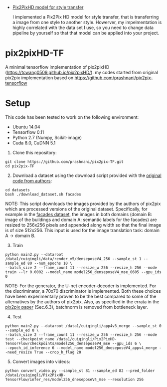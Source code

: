 * [Pix2PixHD model for style transfer](https://github.com/tiandiao123/Pix2PixHD-TensorFlow)

  I implemented a Pix2Pix HD model for style transfer, that is transferring a image from one style to another style. Howerver, my impelmentation is highly correlated with the data set I use, so you need to change data pipeline by yourself so that that model can be applied into your project. 
  
# pix2pixHD-TF
A minimal tensorflow implementation of pix2pixHD (https://tcwang0509.github.io/pix2pixHD/).
my codes started from original pix2pix implementation based on https://github.com/prashnani/pix2pix-tensorflow


# Setup

This code has been tested to work on the following environment:
- Ubuntu 14.04
- Tensorflow 0.11
- Python 2.7 (Numpy, Scikit-image)
- Cuda 8.0, CuDNN 5.1

1. Clone this repository:
```
git clone https://github.com/prashnani/pix2pix-TF.git
cd pix2pix-TF
```
2. Download a dataset using the download script provided with the [original code from authors](https://github.com/phillipi/pix2pix/blob/master/datasets/download_dataset.sh):
```
cd datasets
bash ./download_dataset.sh facades
```
NOTE: This script downloads the images provided by the authors of pix2pix which are processed versions of the original dataset. Specifically, for example in the [facades dataset](http://cmp.felk.cvut.cz/~tylecr1/facade/), the images in both domains (domain B: image of the buildings and domain A: semantic labels for the facades) are resized to 256x256 pixels and appended along width so that the final image is of size 512x256. This input is used for the image translation task: domain A -> domain B.

3. Train 
```
python main2.py --dataroot /data1/cuiqingli/data/render_v5/denseposeV4_256 --sample_st 1 --sample_ed 80 --num_epochs 10 \
--batch_size 2 --frame_count 11 --resize_w 256 --resize_h 256 --mode train --lr 0.0002 --model_name model256_denseposeV4_mse_0605 --gpu_ids 0  
```
NOTE: For the generator, the U-net encoder-decoder is implemented. For the discriminator, a 70x70 discriminator is implemented. Both these choices have been experimentally proven to be the best compared to some of the alternatives by the authors of pix2pix. Also, as specified in the errata in the [pix2pix paper](https://arxiv.org/pdf/1611.07004.pdf) (Sec.6.3), batchnorm is removed from bottleneck layer. 

4. Test
```
python main2.py --dataroot /data1/cuiqingli/app4v3_merge --sample_st 0 --sample_ed 0 \
--batch_size 2 --frame_count 11 --resize_w 256 --resize_h 256 --mode test --checkpoint_name /data1/cuiqingli/Pix2PixHD-TensorFlow/checkpoints/model256_denseposeV4_mse --gpu_ids 6 \
--epoch_id_inference 6 --model_name model256_dneseposeV4_appv4_merge --need_resize True --crop_h_flag 20
```
5. Convert images into videos:
```
python convert_video.py --sample_st 81 --sample_ed 82 --pred_folder /data1/cuiqingli/Pix2PixHD-TensorFlow/infer_res/model256_dneseposeV4_mse --resolution 256
```


